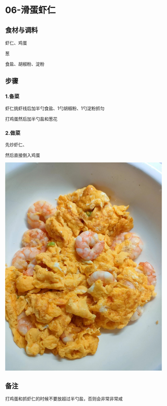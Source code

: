 # 06-滑蛋虾仁

## 食材与调料

虾仁、鸡蛋

葱

食盐、胡椒粉、淀粉



## 步骤

### 1.备菜

虾仁挑虾线后加半勺食盐、1勺胡椒粉、1勺淀粉抓匀

打鸡蛋然后加半勺盐和葱花





### 2.做菜

先炒虾仁、

然后直接倒入鸡蛋



![b8088f7542c4642a355403130571564](assets/b8088f7542c4642a355403130571564-17030850955751.jpg)



## 备注

打鸡蛋和抓虾仁的时候不要放超过半勺盐，否则会非常非常咸

